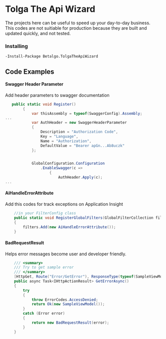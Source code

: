 ﻿# Tolga The Api Wizard

The projects here can be useful to speed up your day-to-day business. <br>
This codes are not suitiable for production  because they are built and updated quickly, and not tested.

### Installing 

```
-Install-Package Betalgo.TolgaTheApiWizard 
```

## Code Examples
#### Swagger Header Parameter
Add header parameters to swagger documentation
```csharp
   public static void Register()
        {
            var thisAssembly = typeof(SwaggerConfig).Assembly;
...
            var AuthHeader = new SwaggerHeaderParameter
            {
                Description = "Authorization Code",
                Key = "Language",
                Name = "Authorization",
                DefaultValue = "Bearer apGn...Ab8uczk"
            };


            GlobalConfiguration.Configuration
                .EnableSwagger(c =>
                    {
                        AuthHeader.Apply(c);
...
```

#### AiHandleErrorAttribute
Add this codes for track exceptions on Application Insight

```csharp
    //in your FilterConfig class
    public static void RegisterGlobalFilters(GlobalFilterCollection filters)
    {
        filters.Add(new AiHandleErrorAttribute());
    }
```
#### BadRequestResult
Helps error messages become user and developer friendly.

```csharp
    /// <summary>
    /// Try to get sample error
    /// </summary>
    [HttpGet, Route("Error/GetError"), ResponseType(typeof(SampleViewModel))]
    public async Task<IHttpActionResult> GetErrorAsync()
    {
        try
        {
            throw ErrorCodes.AccessDenied;
            return Ok(new SampleViewModel());
        }
        catch (Error error)
        {
            return new BadRequestResult(error);
        }
    }
```



